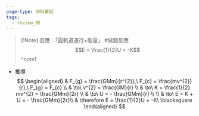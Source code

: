 ```yaml
---
page-type: 學科筆記
tags:
  - review_物
---
```

> [!Note] 反應：「圓軌道運行+能量」 #做題反應
> $$E = \frac{1}{2}U = -K$$
^note1

- 推導 
$$
\begin{aligned}
 & F_{g} = \frac{GMm}{r^{2}},\ F_{c} = \frac{mv^{2}}{r},\ F_{g} = F_{c} \\
 & \to\ v^{2} = \frac{GM}{r} \\
 & \to\ K = \frac{1}{2} mv^{2} = \frac{GMm}{2r} \\
 & \to\ U = - \frac{GMm}{r} \\ \\
 & \to\ E = K + U = - \frac{GMm}{2r}\\
 & \therefore E = \frac{1}{2}U = -K\ \blacksquare
\end{aligned}
$$ 
